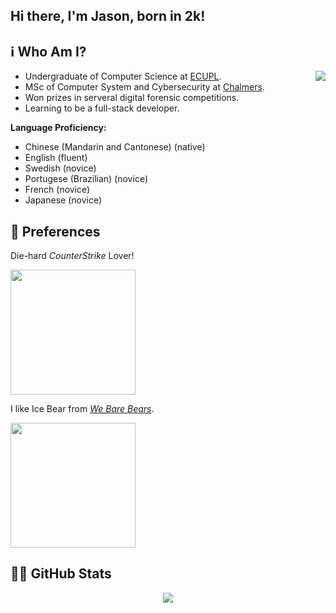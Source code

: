 <h2>Hi there, I'm Jason, born in 2k!</h2>

## ℹ Who Am I?

<img align="right" src="https://github-readme-stats.vercel.app/api/top-langs/?username=Jas0n2k"></img>
- Undergraduate of Computer Science at [ECUPL](https://www.ecupl.edu.cn).
- MSc of Computer System and Cybersecurity at [Chalmers](https://chalmers.se).
- Won prizes in serveral digital forensic competitions.
- Learning to be a full-stack developer.

<b>Language Proficiency: </b>
 - Chinese (Mandarin and Cantonese) (native)
 - English (fluent)
 - Swedish (novice)
 - Portugese (Brazilian) (novice)
 - French (novice)
 - Japanese (novice)



## 💙 Preferences
<p>Die-hard <em>CounterStrike</em> Lover!</p>
<img src="https://media.giphy.com/media/1wmP98G5dtN4cxG93x/giphy.gif" width="200"></img>

<p>I like Ice Bear from <em><a href="https://en.wikipedia.org/wiki/We_Bare_Bears">We Bare Bears</a></em>.</p>
<img align="center" src="https://media.giphy.com/media/fYqzzDxirohL3ztWco/giphy.gif" width="200"></img>

## 👨‍💻 GitHub Stats

<p align="center"><img src="https://github-readme-stats.vercel.app/api?username=Jas0n2k&show_icons=true"></img></p>
